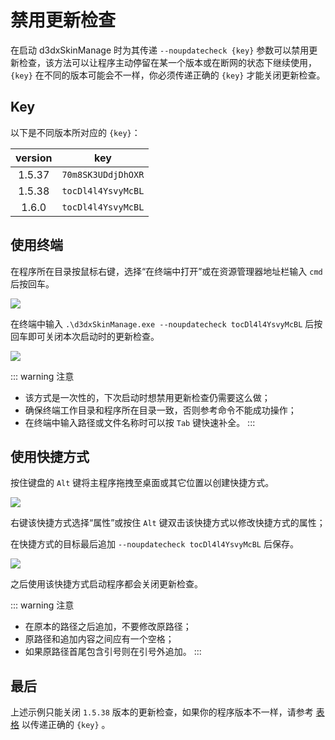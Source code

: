 # 禁用更新检查

在启动 d3dxSkinManage 时为其传递 `--noupdatecheck {key}` 参数可以禁用更新检查，该方法可以让程序主动停留在某一个版本或在断网的状态下继续使用，`{key}` 在不同的版本可能会不一样，你必须传递正确的 `{key}` 才能关闭更新检查。

## Key

以下是不同版本所对应的 `{key}`：

| version |        key         |
| :-----: | :----------------: |
| 1.5.37  | `70m8SK3UDdjDhOXR` |
| 1.5.38  | `tocDl4l4YsvyMcBL` |
| 1.6.0   | `tocDl4l4YsvyMcBL` |


## 使用终端

在程序所在目录按鼠标右键，选择“在终端中打开”或在资源管理器地址栏输入 `cmd` 后按回车。

![](/static/image/eb44aaad.png)

在终端中输入 `.\d3dxSkinManage.exe --noupdatecheck tocDl4l4YsvyMcBL` 后按回车即可关闭本次启动时的更新检查。

![](/static/image/1b9b6580.png)

::: warning 注意
- 该方式是一次性的，下次启动时想禁用更新检查仍需要这么做；
- 确保终端工作目录和程序所在目录一致，否则参考命令不能成功操作；
- 在终端中输入路径或文件名称时可以按 `Tab` 键快速补全。
:::

## 使用快捷方式

按住键盘的 `Alt` 键将主程序拖拽至桌面或其它位置以创建快捷方式。

![](/static/image/bb078b58.png)

右键该快捷方式选择“属性”或按住 `Alt` 键双击该快捷方式以修改快捷方式的属性；

在快捷方式的目标最后追加 `--noupdatecheck tocDl4l4YsvyMcBL` 后保存。

![](/static/image/eebdc6fa.png)

之后使用该快捷方式启动程序都会关闭更新检查。

::: warning 注意
- 在原本的路径之后追加，不要修改原路径；
- 原路径和追加内容之间应有一个空格；
- 如果原路径首尾包含引号则在引号外追加。
:::

## 最后

上述示例只能关闭 `1.5.38` 版本的更新检查，如果你的程序版本不一样，请参考 [表格](#key) 以传递正确的 `{key}` 。

